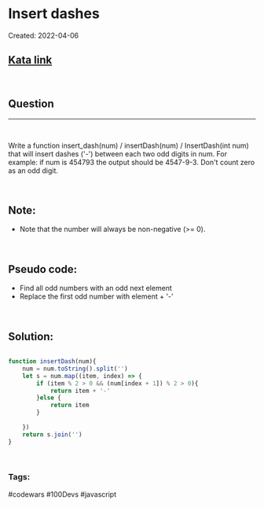 # Insert dashes

Created:  2022-04-06

[1]: https://www.codewars.com/kata/55960bbb182094bc4800007b/train/javascript

## [Kata link][1]

&nbsp;

## Question
---

&nbsp;

Write a function insert_dash(num) / insertDash(num) / InsertDash(int num) that will insert dashes ('-') between each two odd digits in num. For example: if num is 454793 the output should be 4547-9-3. Don't count zero as an odd digit.

&nbsp;

## Note:
- Note that the number will always be non-negative (>= 0).


&nbsp;




## Pseudo code:
- Find all odd numbers with an odd next element 
- Replace the first odd number with element + '-'

&nbsp;

## **Solution:**

<!-- code below -->

```javascript

function insertDash(num){
    num = num.toString().split('')
    let s = num.map((item, index) => {
        if (item % 2 > 0 && (num[index + 1]) % 2 > 0){
            return item + '-'
        }else {
            return item
        }
        
    })
    return s.join('')
}

```



&nbsp;

### Tags:
#codewars #100Devs #javascript